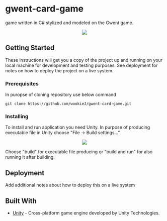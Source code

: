 # gwent-card-game
game written in C# stylized and modeled on the Gwent game.

<div style="text-align:center"><img src="../master/Assets/Images/screen.PNG"></div>


## Getting Started

These instructions will get you a copy of the project up and running on your local machine for development and testing purposes. See deployment for notes on how to deploy the project on a live system.

### Prerequisites

In puropse of cloning repository use below command

```
git clone https://github.com/wookieJ/gwent-card-game.git
```

### Installing

To install and run application you need Unity.
In purpose of producing executable file in Unity choose "File -> Build settings..."

<div style="text-align:center"><img src="../master/Assets/Images/build.PNG"></div>

Choose "build" for executable file producing or "build and run" for also running it after building.

## Deployment

Add additional notes about how to deploy this on a live system

## Built With

* [Unity](https://unity3d.com/) - Cross-platform game engine developed by Unity Technologies.